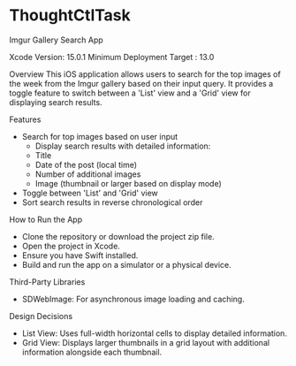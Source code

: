 # ThoughtCtlTask
Imgur Gallery Search App

Xcode Version: 15.0.1
Minimum Deployment Target : 13.0

Overview
This iOS application allows users to search for the top images of the week from the Imgur gallery based on their input query. It provides a toggle feature to switch between a 'List' view and a 'Grid' view for displaying search results.

Features

* Search for top images based on user input
    * Display search results with detailed information:
    * Title
    * Date of the post (local time)
    * Number of additional images
    * Image (thumbnail or larger based on display mode)
* Toggle between 'List' and 'Grid' view
* Sort search results in reverse chronological order

How to Run the App
* Clone the repository or download the project zip file.
* Open the project in Xcode.
* Ensure you have Swift installed.
* Build and run the app on a simulator or a physical device.

Third-Party Libraries
* SDWebImage: For asynchronous image loading and caching.

Design Decisions
* List View: Uses full-width horizontal cells to display detailed information.
* Grid View: Displays larger thumbnails in a grid layout with additional information alongside each thumbnail.
